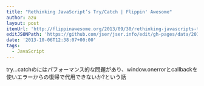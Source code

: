 ```yaml
---
title: "Rethinking JavaScript’s Try/Catch | Flippin' Awesome"
author: azu
layout: post
itemUrl: 'http://flippinawesome.org/2013/09/30/rethinking-javascripts-trycatch/'
editJSONPath: 'https://github.com/jser/jser.info/edit/gh-pages/data/2013/10/index.json'
date: '2013-10-06T12:38:07+00:00'
tags:
  - JavaScript
---
```

try...catchのにはパフォーマンス的な問題があり、window.onerrorとcallbackを使いエラーからの復帰で代用できないか?という話
